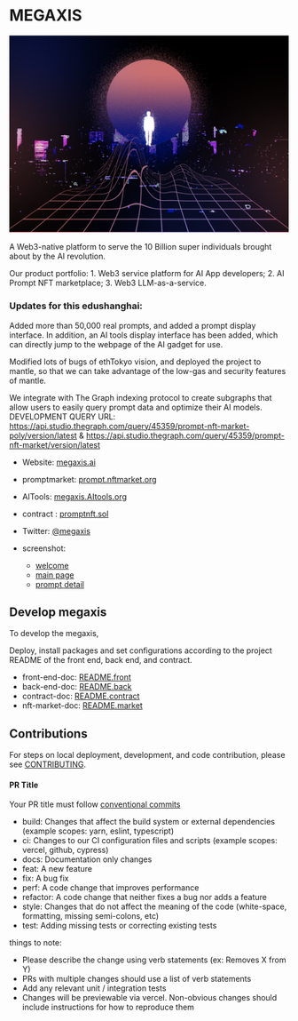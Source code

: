# MEGAXIS
![alt text](./shotscreen/welcome.svg)

  A Web3-native platform to serve the 10 Billion super individuals brought about by the AI revolution.

  Our product portfolio: 1. Web3 service platform for AI App developers; 2. AI Prompt NFT marketplace; 3. Web3 LLM-as-a-service.

### Updates for this edushanghai:
  Added more than 50,000 real prompts, and added a prompt display interface. In addition, an AI tools display interface has been added, which can directly jump to the webpage of the AI gadget for use.

  Modified lots of bugs of ethTokyo vision, and deployed the project to mantle, so that we can take advantage of the low-gas and security features of mantle.
  
  We integrate with The Graph indexing protocol to create subgraphs that allow users to easily query prompt data and optimize their AI models. DEVELOPMENT QUERY URL: https://api.studio.thegraph.com/query/45359/prompt-nft-market-poly/version/latest & https://api.studio.thegraph.com/query/45359/prompt-nft-market/version/latest


- Website: [megaxis.ai](http://megaxis.ai)

- promptmarket: [prompt.nftmarket.org](http://megaxis.ai:3000/)

- AITools: [megaxis.AItools.org](http://megaxis.ai:3001/)

- contract : [promptnft.sol](https://explorer.testnet.mantle.xyz/address/0x14885d2e6E06E6f2Fb11b4dA28D9e7c300DA4163)

- Twitter: [@megaxis](https://twitter.com/Uniswap)

- screenshot:
  - [welcome](https://github.com/megaxis_for_ethshanghai/demo/tree/master/shotscreen/screen.png?raw=true)
  - [main page](https://https://github.com/megaxis_for_ethshanghai/demo/tree/master/shotscreen/screen1.png?raw=true)
  - [prompt detail](https://github.com/megaxis_for_ethshanghai/demo/tree/master/shotscreen/screen3.png?raw=true)

## Develop  megaxis

To develop the megaxis,


Deploy, install packages and set configurations according to the project README of the front end, back end, and contract.
- front-end-doc: [README.front](https://github.com/megaxis_for_ethshanghai/demo/tree/master/megaxisFront/README.md)
- back-end-doc: [README.back](https://github.com/megaxis_for_ethshanghai/demo/tree/master/megaxisBackend/README.MD)
- contract-doc: [README.contract](https://github.com/megaxis_for_ethshanghai/demo/tree/master/Hardhat-PromptNft-market/README.md)
- nft-market-doc: [README.market](https://github.com/megaxis_for_ethshanghai/demo/tree/master/prompt-nft-market/README.md)

## Contributions

For steps on local deployment, development, and code contribution, please see [CONTRIBUTING](./CONTRIBUTING.md).

#### PR Title
Your PR title must follow [conventional commits](https://www.conventionalcommits.org/en/v1.0.0/#summary)

- build: Changes that affect the build system or external dependencies (example scopes: yarn, eslint, typescript)
- ci: Changes to our CI configuration files and scripts (example scopes: vercel, github, cypress)
- docs: Documentation only changes
- feat: A new feature
- fix: A bug fix
- perf: A code change that improves performance
- refactor: A code change that neither fixes a bug nor adds a feature
- style: Changes that do not affect the meaning of the code (white-space, formatting, missing semi-colons, etc)
- test: Adding missing tests or correcting existing tests

things to note:

- Please describe the change using verb statements (ex: Removes X from Y)
- PRs with multiple changes should use a list of verb statements
- Add any relevant unit / integration tests
- Changes will be previewable via vercel. Non-obvious changes should include instructions for how to reproduce them


